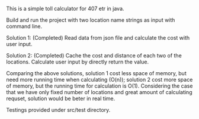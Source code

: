 This is a simple toll calculator for 407 etr in java.

Build and run the project with two location name strings as input with command line.

Solution 1: (Completed)
Read data from json file and calculate the cost with user input.

Solution 2: (Completed)
Cache the cost and distance of each two of the locations. Calculate user input by directly return the value.

Comparing the above solutions, solution 1 cost less space of memory, but need more running time when calculating (O(n)); solution 2 cost more space of memory, but the running time for calculation is O(1). Considering the case that we have only fixed number of locations and great amount of calculating requset, solution would be beter in real time.

Testings provided under src/test directory.
